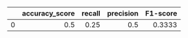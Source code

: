 |    |   accuracy_score |   recall |   precision |   F1-score |
|---:|-----------------:|---------:|------------:|-----------:|
|  0 |              0.5 |     0.25 |         0.5 |     0.3333 |